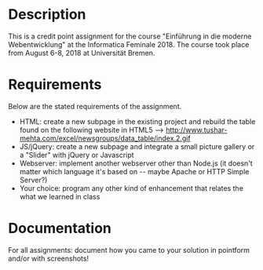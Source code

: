 # Description
This is a credit point assignment for the course "Einführung in die moderne Webentwicklung" at the Informatica Feminale 2018. The course took place from August 6-8, 2018 at Universität Bremen.

# Requirements
Below are the stated requirements of the assignment.

- HTML: create a new subpage in the existing project and rebuild the table found on the following website in HTML5 --> http://www.tushar-mehta.com/excel/newsgroups/data_table/index.2.gif
- JS/jQuery: create a new subpage and integrate a small picture gallery or a "Slider" with jQuery or Javascript
- Webserver: implement another webserver other than Node.js (it doesn't matter which language it's based on -- maybe Apache or HTTP Simple Server?)
- Your choice: program any other kind of enhancement that relates the what we learned in class

# Documentation
For all assignments: document how you came to your solution in pointform and/or with screenshots!

